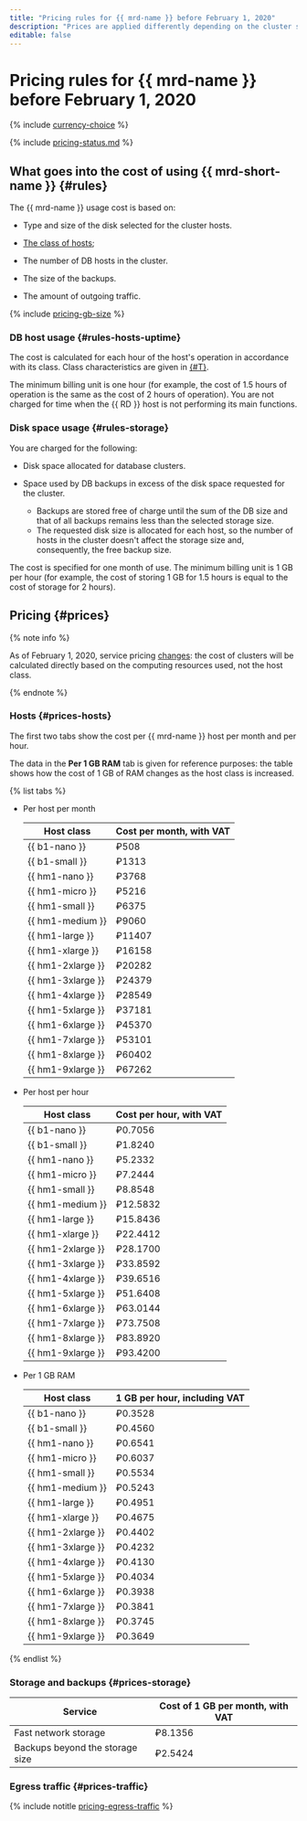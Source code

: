 ```yaml
---
title: "Pricing rules for {{ mrd-name }} before February 1, 2020"
description: "Prices are applied differently depending on the cluster status. For a Running cluster, you are charged both for the computing resources and the size of storage and backup. For a Stopped cluster, you are only charged for the storage and backup size."
editable: false
---
```


# Pricing rules for {{ mrd-name }} before February 1, 2020

{% include [currency-choice](../../_includes/pricing/currency-choice.md) %}

{% include [pricing-status.md](../../_includes/mdb/pricing-status.md) %}


## What goes into the cost of using {{ mrd-short-name }} {#rules}

The {{ mrd-name }} usage cost is based on:

* Type and size of the disk selected for the cluster hosts.

* [The class of hosts](../concepts/instance-types.md);

* The number of DB hosts in the cluster.

* The size of the backups.

* The amount of outgoing traffic.

{% include [pricing-gb-size](../../_includes/pricing-gb-size.md) %}


### DB host usage {#rules-hosts-uptime}

The cost is calculated for each hour of the host's operation in accordance with its class. Class characteristics are given in [{#T}](../concepts/instance-types.md).

The minimum billing unit is one hour (for example, the cost of 1.5 hours of operation is the same as the cost of 2 hours of operation). You are not charged for time when the {{ RD }} host is not performing its main functions.


### Disk space usage {#rules-storage}

You are charged for the following:

* Disk space allocated for database clusters.

* Space used by DB backups in excess of the disk space requested for the cluster.

   * Backups are stored free of charge until the sum of the DB size and that of all backups remains less than the selected storage size.
   * The requested disk size is allocated for each host, so the number of hosts in the cluster doesn't affect the storage size and, consequently, the free backup size.

The cost is specified for one month of use. The minimum billing unit is 1 GB per hour (for example, the cost of storing 1 GB for 1.5 hours is equal to the cost of storage for 2 hours).


## Pricing {#prices}

{% note info %}

As of February 1, 2020, service pricing [changes](pricing-01022020.md#prices): the cost of clusters will be calculated directly based on the computing resources used, not the host class.

{% endnote %}


### Hosts {#prices-hosts}

The first two tabs show the cost per {{ mrd-name }} host per month and per hour.

The data in the **Per 1 GB RAM** tab is given for reference purposes: the table shows how the cost of 1 GB of RAM changes as the host class is increased.

{% list tabs %}

- Per host per month

   | Host class | Cost per month, with VAT |
   ----- | -----
   | {{ b1-nano }} | ₽508 |
   | {{ b1-small }} | ₽1313 |
   | {{ hm1-nano }} | ₽3768 |
   | {{ hm1-micro }} | ₽5216 |
   | {{ hm1-small }} | ₽6375 |
   | {{ hm1-medium }} | ₽9060 |
   | {{ hm1-large }} | ₽11407 |
   | {{ hm1-xlarge }} | ₽16158 |
   | {{ hm1-2xlarge }} | ₽20282 |
   | {{ hm1-3xlarge }} | ₽24379 |
   | {{ hm1-4xlarge }} | ₽28549 |
   | {{ hm1-5xlarge }} | ₽37181 |
   | {{ hm1-6xlarge }} | ₽45370 |
   | {{ hm1-7xlarge }} | ₽53101 |
   | {{ hm1-8xlarge }} | ₽60402 |
   | {{ hm1-9xlarge }} | ₽67262 |

- Per host per hour

   | Host class | Cost per hour, with VAT |
   ----- | -----
   | {{ b1-nano }} | ₽0.7056 |
   | {{ b1-small }} | ₽1.8240 |
   | {{ hm1-nano }} | ₽5.2332 |
   | {{ hm1-micro }} | ₽7.2444 |
   | {{ hm1-small }} | ₽8.8548 |
   | {{ hm1-medium }} | ₽12.5832 |
   | {{ hm1-large }} | ₽15.8436 |
   | {{ hm1-xlarge }} | ₽22.4412 |
   | {{ hm1-2xlarge }} | ₽28.1700 |
   | {{ hm1-3xlarge }} | ₽33.8592 |
   | {{ hm1-4xlarge }} | ₽39.6516 |
   | {{ hm1-5xlarge }} | ₽51.6408 |
   | {{ hm1-6xlarge }} | ₽63.0144 |
   | {{ hm1-7xlarge }} | ₽73.7508 |
   | {{ hm1-8xlarge }} | ₽83.8920 |
   | {{ hm1-9xlarge }} | ₽93.4200 |

- Per 1 GB RAM

   | Host class | 1 GB per hour, including VAT |
   ----- | -----
   | {{ b1-nano }} | ₽0.3528 |
   | {{ b1-small }} | ₽0.4560 |
   | {{ hm1-nano }} | ₽0.6541 |
   | {{ hm1-micro }} | ₽0.6037 |
   | {{ hm1-small }} | ₽0.5534 |
   | {{ hm1-medium }} | ₽0.5243 |
   | {{ hm1-large }} | ₽0.4951 |
   | {{ hm1-xlarge }} | ₽0.4675 |
   | {{ hm1-2xlarge }} | ₽0.4402 |
   | {{ hm1-3xlarge }} | ₽0.4232 |
   | {{ hm1-4xlarge }} | ₽0.4130 |
   | {{ hm1-5xlarge }} | ₽0.4034 |
   | {{ hm1-6xlarge }} | ₽0.3938 |
   | {{ hm1-7xlarge }} | ₽0.3841 |
   | {{ hm1-8xlarge }} | ₽0.3745 |
   | {{ hm1-9xlarge }} | ₽0.3649 |

{% endlist %}


### Storage and backups {#prices-storage}

| Service | Cost of 1 GB per month, with VAT |
----- | -----
| Fast network storage | ₽8.1356 |
| Backups beyond the storage size | ₽2.5424 |

### Egress traffic {#prices-traffic}

{% include notitle [pricing-egress-traffic](../../_includes/pricing/pricing-egress-traffic.md) %}

